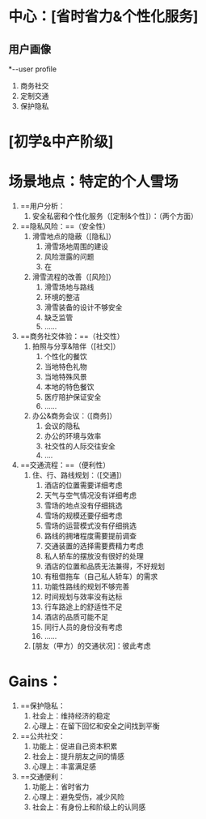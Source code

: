 # 中心：[省时省力&个性化服务]
## 用户画像
*--user profile

1. 商务社交
2. 定制交通
3. 保护隐私
# [初学&中产阶级]
# 场景地点：特定的个人雪场

1. ==用户分析：
	1. 安全私密和个性化服务（[定制&个性]）：（两个方面）
2. ==隐私风险：==（安全性）
	1. 滑雪地点的隐蔽（[隐私]）
		1. 滑雪场地周围的建设
		2. 风险泄露的问题
		3. 在
	2. 滑雪流程的改善（[风险]）
		1. 滑雪场地与路线
		2. 环境的整洁
		3. 滑雪装备的设计不够安全
		4. 缺乏监管
		6. ......
3. ==商务社交体验：==（社交性）
	1. 拍照与分享&陪伴（[社交]）
		1. 个性化的餐饮
		2. 当地特色礼物
		4. 当地特殊风景
		5. 本地的特色餐饮
		6. 医疗陪护保证安全
		7. ......
	2. 办公&商务会议：（[商务]）
		1. 会议的隐私
		2. 办公的环境与效率
		3. 社交性的人际交往安全
		4. ....
4. ==交通流程：==（便利性）
	1.  住、行、路线规划：（[交通]）
		1. 酒店的位置需要详细考虑
		2. 天气与空气情况没有详细考虑
		3. 雪场的地点没有仔细挑选
		4. 雪场的规模还要仔细考虑
		5. 雪场的运营模式没有仔细挑选
		6. 路线的拥堵程度需要提前调查
		7. 交通装置的选择需要费精力考虑
		8. 私人轿车的摆放没有很好的处理
		9. 酒店的位置和品质无法兼得，不好规划
		10. 有租借拖车（自己私人轿车）的需求
		11. 功能性路线的规划不够完善
		12. 时间规划与效率没有达标
		13. 行车路途上的舒适性不足
		14. 酒店的品质可能不足
		15. 同行人员的身份没有考虑
		16. ......
	2. [朋友（甲方）的交通状况]：彼此考虑
# Gains：

1. ==保护隐私：
	1. 社会上：维持经济的稳定
	2. 心理上：在留下回忆和安全之间找到平衡
2. ==公共社交：
	1. 功能上：促进自己资本积累
	2. 社会上：提升朋友之间的情感
	3. 心理上：丰富满足感
3. ==交通便利：
	1. 功能上：省时省力
	2. 心理上：避免受伤，减少风险
	3. 社会上：有身份上和阶级上的认同感
